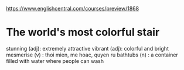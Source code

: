 https://www.englishcentral.com/courses/preview/1868

# The world's most colorful stair

stunning (adj): extremely attractive
vibrant (adj): colorful and bright 
mesmerise (v) : thoi mien, me hoac, quyen ru
bathtubs (n) : a container filled with water where people can wash

